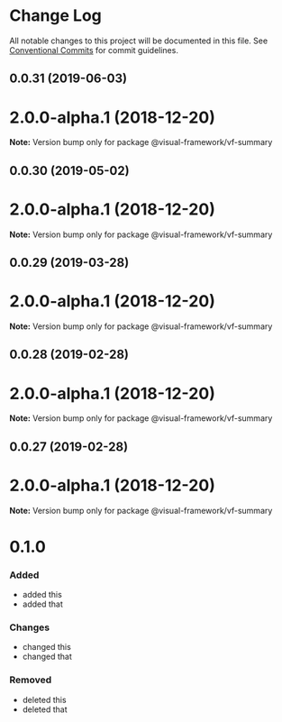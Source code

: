 # Change Log

All notable changes to this project will be documented in this file.
See [Conventional Commits](https://conventionalcommits.org) for commit guidelines.

## 0.0.31 (2019-06-03)



# 2.0.0-alpha.1 (2018-12-20)

**Note:** Version bump only for package @visual-framework/vf-summary





## 0.0.30 (2019-05-02)



# 2.0.0-alpha.1 (2018-12-20)

**Note:** Version bump only for package @visual-framework/vf-summary





## 0.0.29 (2019-03-28)



# 2.0.0-alpha.1 (2018-12-20)

**Note:** Version bump only for package @visual-framework/vf-summary





## 0.0.28 (2019-02-28)



# 2.0.0-alpha.1 (2018-12-20)

**Note:** Version bump only for package @visual-framework/vf-summary





## 0.0.27 (2019-02-28)



# 2.0.0-alpha.1 (2018-12-20)

**Note:** Version bump only for package @visual-framework/vf-summary





# 0.1.0

### Added
- added this
- added that

### Changes

- changed this
- changed that

### Removed

- deleted this
- deleted that
